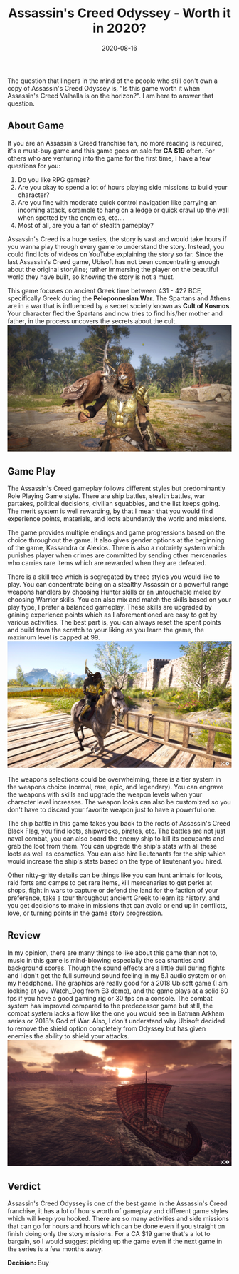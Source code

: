 ﻿---
title: "Assassin's Creed Odyssey - Worth it in 2020?"
date: 2020-08-16
tags: [Assassin's Creed, Odyssey, Game Review]
header:
    image: "/images/myPhotos/assassins-creed-odyssey.jpg"
excerpt: "Game review for Assassin's Creed Odyssey"
categories: game-reviews
---
The question that lingers in the mind of the people who still don't own a copy of Assassin's Creed Odyssey is, "Is this game worth it when Assassin's Creed Valhalla is on the horizon?". I am here to answer that question.
## About Game
If you are an Assassin's Creed franchise fan, no more reading is required, it's a must-buy game and this game goes on sale for **CA $19** often. For others who are venturing into the game for the first time, I have a few questions for you:
1. Do you like RPG games?  
2. Are you okay to spend a lot of hours playing side missions to build your character?
3. Are you fine with moderate quick control navigation like parrying an incoming attack, scramble to hang on a ledge or quick crawl up the wall when spotted by the enemies, etc....
4. Most of all, are you a fan of stealth gameplay?

Assassin's Creed is a huge series, the story is vast and would take hours if you wanna play through every game to understand the story. Instead, you could find lots of videos on YouTube explaining the story so far. Since the last Assassin's Creed game, Ubisoft has not been concentrating enough about the original storyline; rather immersing the player on the beautiful world they have built, so knowing the story is not a must.

This game focuses on ancient Greek time between 431 - 422 BCE, specifically Greek during the **Peloponnesian War**. The Spartans and Athens are in a war that is influenced by a secret society known as **Cult of Kosmos**. Your character fled the Spartans and now tries to find his/her mother and father, in the process uncovers the secrets about the cult.
![Kassandra](https://github.com/icehot87/icehot87.github.io/blob/master/images/myPhotos/IMG_1014.JPG)
## Game Play
The Assassin's Creed gameplay follows different styles but predominantly Role Playing Game style. There are ship battles, stealth battles, war partakes, political decisions, civilian squabbles, and the list keeps going. The merit system is well rewarding, by that I mean that you would find experience points, materials, and loots abundantly the world and missions.

The game provides multiple endings and game progressions based on the choice throughout the game. It also gives gender options at the beginning of the game, Kassandra or Alexios. There is also a notoriety system which punishes player when crimes are committed by sending other mercenaries who carries rare items which are rewarded when they are defeated.

There is a skill tree which is segregated by three styles you would like to play. You can concentrate being on a stealthy Assassin or a powerful range weapons handlers by choosing Hunter skills or an untouchable melee by choosing Warrior skills. You can also mix and match the skills based on your play type, I prefer a balanced gameplay. These skills are upgraded by gaining experience points which as I aforementioned are easy to get by various activities. The best part is, you can always reset the spent points and build from the scratch to your liking as you learn the game, the maximum level is capped at 99.
![Kassandra Horse](https://github.com/icehot87/icehot87.github.io/blob/master/images/myPhotos/IMG_1016.JPG)

The weapons selections could be overwhelming, there is a tier system in the weapons choice (normal, rare, epic, and legendary). You can engrave the weapons with skills and upgrade the weapon levels when your character level increases. The weapon looks can also be customized so you don't have to discard your favorite weapon just to have a powerful one.

The ship battle in this game takes you back to the roots of Assassin's Creed Black Flag, you find loots, shipwrecks, pirates, etc. The battles are not just naval combat, you can also board the enemy ship to kill its occupants and grab the loot from them. You can upgrade the ship's stats with all these loots as well as cosmetics. You can also hire lieutenants for the ship which would increase the ship's stats based on the type of lieutenant you hired.

Other nitty-gritty details can be things like you can hunt animals for loots, raid forts and camps to get rare items, kill mercenaries to get perks at shops, fight in wars to capture or defend the land for the faction of your preference, take a tour throughout ancient Greek to learn its history, and you get decisions to make in missions that can avoid or end up in conflicts, love, or turning points in the game story progression.

## Review
In my opinion, there are many things to like about this game than not to, music in this game is mind-blowing especially the sea shanties and background scores. Though the sound effects are a little dull during fights and I don't get the full surround sound feeling in my 5.1 audio system or on my headphone. The graphics are really good for a 2018 Ubisoft game (I am looking at you Watch_Dog from E3 demo), and the game plays at a solid 60 fps if you have a good gaming rig or 30 fps on a console. The combat system has improved compared to the predecessor game but still, the combat system lacks a flow like the one you would see in Batman Arkham series or 2018's God of War. Also, I don't understand why Ubisoft decided to remove the shield option completely from Odyssey but has given enemies the ability to shield your attacks.
![Naval](https://github.com/icehot87/icehot87.github.io/blob/master/images/myPhotos/IMG_1015.JPG)

## Verdict
Assassin's Creed Odyssey is one of the best game in the Assassin's Creed franchise, it has a lot of hours worth of gameplay and different game styles which will keep you hooked. There are so many activities and side missions that can go for hours and hours which can be done even if you straight on finish doing only the story missions. For a CA $19 game that's a lot to bargain, so I would suggest picking up the game even if the next game in the series is a few months away.

**Decision:** Buy

